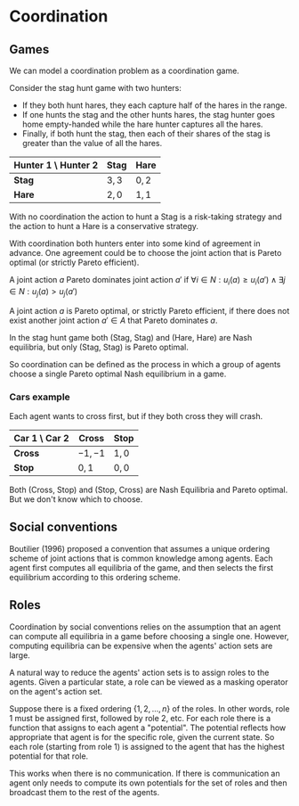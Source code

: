 # Coordination

## Games

We can model a coordination problem as a coordination game.

Consider the stag hunt game with two hunters:

- If they both hunt hares, they each capture half of the hares in the range.
- If one hunts the stag and the other hunts hares, the stag hunter goes home empty-handed while the hare hunter captures all the hares.
- Finally, if both hunt the stag, then each of their shares of the stag is greater than the value of all the hares.

| Hunter 1 \ Hunter 2 | Stag  | Hare  |
| ------------------- | ----- | ----- |
| **Stag**            | $3,3$ | $0,2$ |
| **Hare**            | $2,0$ | $1,1$ |

With no coordination the action to hunt a Stag is a risk-taking strategy and the action to hunt a Hare is a conservative strategy.

With coordination both hunters enter into some kind of agreement in advance. One agreement could be to choose the joint action that is Pareto optimal (or strictly Pareto efficient).

A joint action $a$ Pareto dominates joint action $a'$ if $\forall i \in N : u_i(a) \geq u_i(a') \wedge \exists j \in N : u_j(a) > u_j(a')$

A joint action $a$ is Pareto optimal, or strictly Pareto efficient, if there does not exist another joint action $a' \in A$ that Pareto dominates $a$.

In the stag hunt game both (Stag, Stag) and (Hare, Hare) are Nash equilibria, but only (Stag, Stag) is Pareto optimal.

So coordination can be defined as the process in which a group of agents choose a single Pareto optimal Nash equilibrium in a game.

### Cars example

Each agent wants to cross first, but if they both cross they will crash.

| Car 1 \ Car 2 | Cross   | Stop  |
| ------------- | ------- | ----- |
| **Cross**     | $-1,-1$ | $1,0$ |
| **Stop**      | $0,1$   | $0,0$ |

Both (Cross, Stop) and (Stop, Cross) are Nash Equilibria and Pareto optimal. But we don't know which to choose.

## Social conventions

Boutilier (1996) proposed a convention that assumes a unique ordering scheme of joint actions that is common knowledge among agents. Each agent first computes all equilibria of the game, and then selects the first equilibrium according to this ordering scheme.

## Roles

Coordination by social conventions relies on the assumption that an agent can compute all equilibria in a game before choosing a single one. However, computing equilibria can be expensive when the agents' action sets are large.

A natural way to reduce the agents' action sets is to assign roles to the agents. Given a particular state, a role can be viewed as a masking operator on the agent's action set.

Suppose there is a fixed ordering $\{1,2, \dots , n\}$ of the roles. In other words, role 1 must be assigned first, followed by role 2, etc. For each role there is a function that assigns to each agent a "potential". The potential reflects how appropriate that agent is for the specific role, given the current state. So each role (starting from role 1) is assigned to the agent that has the highest potential for that role.

This works when there is no communication. If there is communication an agent only needs to compute its own potentials for the set of roles and then broadcast them to the rest of the agents.
